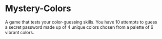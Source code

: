 # Mystery-Colors
A game that tests your color-guessing skills. You have 10 attempts to guess a secret password made up of 4 unique colors chosen from a palette of 6 vibrant colors.
